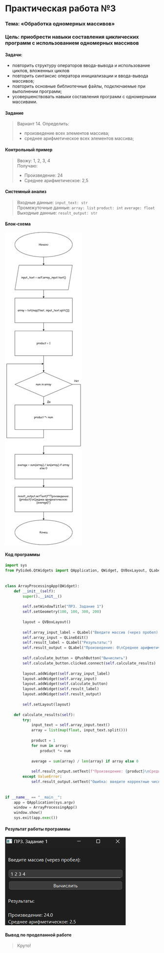 # Практическая работа №3

### Тема: «Обработка одномерных массивов»

### Цель: приобрести навыки составления циклических программ  с использованием одномерных массивов

#### Задачи:

* повторить структуру операторов ввода-вывода и использование циклов, вложенных циклов
* повторить синтаксис оператора инициализации и ввода-вывода массивов;
* повторить основные библиотечные файлы, подключаемые при выполнении программ;
* усовершенствовать навыки составления программ с одномерными массивами.

#### Задание

> Вариант 14. Определить:
> * произведение всех элементов массива;
> * среднее арифметическое всех элементов массива;

#### Контрольный пример

> Ввожу: 1, 2, 3, 4  
> Получаю:
> - Произведение: 24
> - Среднее арифметическое: 2,5

#### Системный анализ

> Входные данные: `input_text: str`  
> Промежуточные данные: `array: list` `product: int` `average: float`  
> Выходные данные: `result_output: str`

#### Блок-схема

![block.drawio.png](src/block.drawio.png)

#### Код программы

```python
import sys
from PySide6.QtWidgets import QApplication, QWidget, QVBoxLayout, QLabel, QLineEdit, QPushButton


class ArrayProcessingApp(QWidget):
    def __init__(self):
        super().__init__()

        self.setWindowTitle("ПР3. Задание 1")
        self.setGeometry(100, 100, 300, 200)

        layout = QVBoxLayout()

        self.array_input_label = QLabel("Введите массив (через пробел):")
        self.array_input = QLineEdit()
        self.result_label = QLabel("Результаты:")
        self.result_output = QLabel("Произведение: 0\nСреднее арифметическое: 0")

        self.calculate_button = QPushButton("Вычислить")
        self.calculate_button.clicked.connect(self.calculate_results)

        layout.addWidget(self.array_input_label)
        layout.addWidget(self.array_input)
        layout.addWidget(self.calculate_button)
        layout.addWidget(self.result_label)
        layout.addWidget(self.result_output)

        self.setLayout(layout)

    def calculate_results(self):
        try:
            input_text = self.array_input.text()
            array = list(map(float, input_text.split()))

            product = 1
            for num in array:
                product *= num

            average = sum(array) / len(array) if array else 0

            self.result_output.setText(f"Произведение: {product}\nСреднее арифметическое: {average}")
        except ValueError:
            self.result_output.setText("Ошибка: введите корректные числа через пробел.")


if __name__ == "__main__":
    app = QApplication(sys.argv)
    window = ArrayProcessingApp()
    window.show()
    sys.exit(app.exec())

```

#### Результат работы программы

![screen.png](src/screen.png)

#### Вывод по проделанной работе

> Круто!